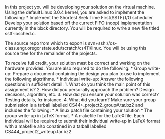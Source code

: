 In this project you will be developing your solution on the virtual machine. Using the default Linux 3.0.4 kernel, you are asked to implement the following:
	* Implement the Shortest Seek Time First(SSTF) I/O scheduler
Develop your solution based off the currect FIFO (noop) implementation currently in the block directory. You will be required to write a new file titled sstf-iosched.c.

The source repo from which to export is svn+ssh://os-class.engr.oregonstate.edu/scratch/cs411/linux. You will be using this source tree for the remainder of the projects.

To receive full credit, your solution must be correct and working on the hardware provided.
You are also required to do the following:
	* Group write-up: Prepare a document containing the design you plan to use to implement the following algorithms.
	* Individual write-up: Answer the following questions in sufficient detail:
		1. What do you think the main point of this assignment is?
		2. How did you personally approach the problem? Design decisions, algorithm, etc.
		3. How did you ensure your solution was correct? Testing details, for instance.
		4. What did you learn?
Make sure your group submission is a tarball labelled CS444_project2_group#.tar.bz2 and includes the following:
	* A linux patch file containing your solution
	* The group write-up in LaTeX format.
	* A makefile for the LaTeX file.
Each individual will be required to submit their individual write-up in LaTeX format with a makefile also conatined in a tarball labelled CS444_project2_writeup.tar.bz2
